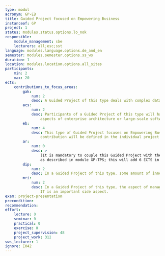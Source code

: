 ```yaml
---
type: modul
acronym: GP-EB
title: Guided Project focused on Empowering Business 
instanceof: GP
project: 1
status: modules.status.options.lo_nok
responsible: 
    module_management: sbe
    lecturers: all;esc;sst
language: modules.language.options.de_and_en
semester: modules.semester.options.ss_ws
duration: 1
location: modules.location.options.all_sites
participants: 
    min: 2
    max: 20
ects: 
    contributions_to_focus_areas:
        gak: 
            num: 2
            desc: A Guided Project of this type deals with complex data on some level.  
        acs: 
            num: 2
            desc: Participants of a Guided Project of this type will have to deal with some
                aspects of enterprise architecture or large-scale software architecture.
        eb: 
            num: 4
            desc: This type of Guided Project focuses on Empowering Business. The exact kind of
                contribution will be defined in the individual project description. 
        ar: 
            num: 0
            desc: >
                (It is mandatory to couple this Guided Project with the Team Coaching Supervision part, 
                as described in module GP-TPS; this will add 6 ECTS in the AR focus area)
        dip: 
            num: 2
            desc: In a Guided Project of this type, some amount of innovation and creation is involved. 
        mri: 
            num: 2
            desc: In a Guided Project of this type, the aspect of managing and running the supporting
                IT is an important side aspect.  
exam: project-presentation
precondition: 
recommendation: 
effort:
    lecture: 0
    seminar: 0
    practical: 0
    exercise: 0
    project_supervision: 48
    project_work: 312
sws_lecturer: 1  
ignore: I042
---
```

